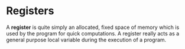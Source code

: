 # Registers

A **register** is quite simply an allocated, fixed space of memory which is used by the program for quick computations. A register really acts as a general purpose local variable during the execution of a program.